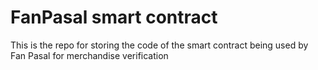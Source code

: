 # FanPasal smart contract
This is the repo for storing the code of the smart contract being used by Fan Pasal for merchandise verification
